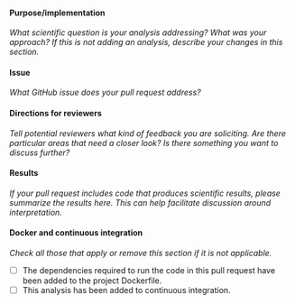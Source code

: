 <!--Hi there, thanks for your contribution! Please take a moment to fill out this template to facilitate the review of your pull request.-->

#### Purpose/implementation

_What scientific question is your analysis addressing? 
What was your approach?
If this is not adding an analysis, describe your changes in this section._

#### Issue

_What GitHub issue does your pull request address?_

#### Directions for reviewers

_Tell potential reviewers what kind of feedback you are soliciting. 
Are there particular areas that need a closer look?
Is there something you want to discuss further?_

#### Results

_If your pull request includes code that produces scientific results, please summarize the results here.
This can help facilitate discussion around interpretation._

#### Docker and continuous integration

_Check all those that apply or remove this section if it is not applicable._

- [ ] The dependencies required to run the code in this pull request have been added to the project Dockerfile.
- [ ] This analysis has been added to continuous integration.
